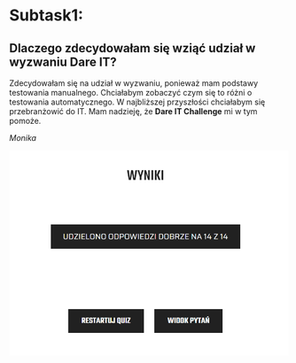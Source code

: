 # Subtask1:
## Dlaczego zdecydowałam się wziąć udział w wyzwaniu Dare IT?

Zdecydowałam się na udział w wyzwaniu, ponieważ mam podstawy testowania manualnego.
Chciałabym zobaczyć czym się to różni o testowania automatycznego.
W najbliższej przyszłości chciałabym się przebranżowić do IT.
Mam nadzieję, że **Dare IT Challenge** mi w tym pomoże.

*Monika*

![wynik_testu_purpurowego](https://github.com/moniakow/ChallengeOne/blob/main/image.png?raw=true)
